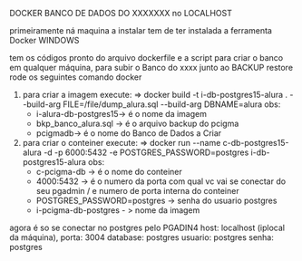 DOCKER BANCO DE DADOS DO XXXXXXX no LOCALHOST

primeiramente ná maquina a instalar tem de ter instalada a ferramenta Docker
WINDOWS

tem os códigos pronto do arquivo dockerfile e a script para criar o banco em qualquer máquina, para subir o Banco do xxxx
junto ao BACKUP restore rode os seguintes comando docker

 1. para criar a imagem execute:
    => docker build -t i-db-postgres15-alura . --build-arg FILE=/file/dump_alura.sql --build-arg DBNAME=alura
   obs: 
     - i-alura-db-postgres15-> é o nome da imagem
     - bkp_banco_alura.sql -> é o arquivo backup do pcigma
     - pcigmadb-> é o nome do Banco de Dados a Criar
 2. para criar o conteiner execute:
    => docker run --name c-db-postgres15-alura -d -p 6000:5432 -e POSTGRES_PASSWORD=postgres i-db-postgres15-alura
   obs:
      - c-pcigma-db -> é o nome do conteiner
      - 4000:5432 -> é o numero da porta com qual vc vai se conectar do seu pgadmin / e numero de porta interna do conteiner 
      - POSTGRES_PASSWORD=postgres -> senha do usuario postgres
      - i-pcigma-db-postgres - > nome da imagem

agora é so se conectar no postgres pelo PGADIN4
    host: localhost (iplocal da máquina), 
    porta: 3004
    database: postgres
    usuario: postgres
    senha: postgres
   